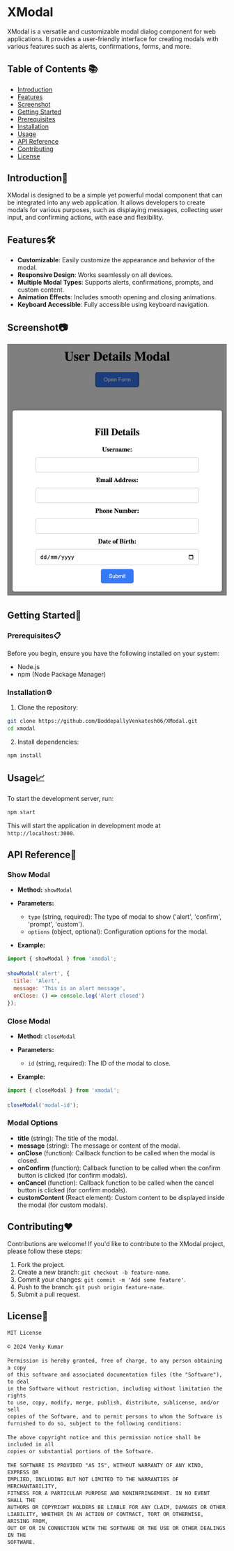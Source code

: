 # XModal

XModal is a versatile and customizable modal dialog component for web applications. It provides a user-friendly interface for creating modals with various features such as alerts, confirmations, forms, and more.

## Table of Contents 📚

- [Introduction](#introduction)
- [Features](#features)
- [Screenshot](#screenshot)
- [Getting Started](#getting-started)
- [Prerequisites](#prerequisites)
- [Installation](#installation)
- [Usage](#usage)
- [API Reference](#api-reference)
- [Contributing](#contributing)
- [License](#license)

## Introduction🚀

XModal is designed to be a simple yet powerful modal component that can be integrated into any web application. It allows developers to create modals for various purposes, such as displaying messages, collecting user input, and confirming actions, with ease and flexibility.

## Features🛠️

- **Customizable**: Easily customize the appearance and behavior of the modal.
- **Responsive Design**: Works seamlessly on all devices.
- **Multiple Modal Types**: Supports alerts, confirmations, prompts, and custom content.
- **Animation Effects**: Includes smooth opening and closing animations.
- **Keyboard Accessible**: Fully accessible using keyboard navigation.

## Screenshot📷

![XModal Component](https://github.com/BoddepallyVenkatesh06/XModal/blob/main/Screenshot_XModal.png)

## Getting Started🎯

### Prerequisites📋

Before you begin, ensure you have the following installed on your system:
- Node.js
- npm (Node Package Manager)

### Installation⚙️

1. Clone the repository:

```bash
git clone https://github.com/BoddepallyVenkatesh06/XModal.git
cd xmodal
```

2. Install dependencies:

```bash
npm install
```

## Usage📈

To start the development server, run:

```bash
npm start
```

This will start the application in development mode at `http://localhost:3000`.

## API Reference🔌

### Show Modal

- **Method:** `showModal`
- **Parameters:**
  - `type` (string, required): The type of modal to show ('alert', 'confirm', 'prompt', 'custom').
  - `options` (object, optional): Configuration options for the modal.

- **Example:**

```javascript
import { showModal } from 'xmodal';

showModal('alert', {
  title: 'Alert',
  message: 'This is an alert message',
  onClose: () => console.log('Alert closed')
});
```

### Close Modal

- **Method:** `closeModal`
- **Parameters:**
  - `id` (string, required): The ID of the modal to close.

- **Example:**

```javascript
import { closeModal } from 'xmodal';

closeModal('modal-id');
```

### Modal Options

- **title** (string): The title of the modal.
- **message** (string): The message or content of the modal.
- **onClose** (function): Callback function to be called when the modal is closed.
- **onConfirm** (function): Callback function to be called when the confirm button is clicked (for confirm modals).
- **onCancel** (function): Callback function to be called when the cancel button is clicked (for confirm modals).
- **customContent** (React element): Custom content to be displayed inside the modal (for custom modals).

## Contributing❤️

Contributions are welcome! If you'd like to contribute to the XModal project, please follow these steps:

1. Fork the project.
2. Create a new branch: `git checkout -b feature-name`.
3. Commit your changes: `git commit -m 'Add some feature'`.
4. Push to the branch: `git push origin feature-name`.
5. Submit a pull request.

## License📝

```
MIT License

© 2024 Venky Kumar

Permission is hereby granted, free of charge, to any person obtaining a copy
of this software and associated documentation files (the "Software"), to deal
in the Software without restriction, including without limitation the rights
to use, copy, modify, merge, publish, distribute, sublicense, and/or sell
copies of the Software, and to permit persons to whom the Software is
furnished to do so, subject to the following conditions:

The above copyright notice and this permission notice shall be included in all
copies or substantial portions of the Software.

THE SOFTWARE IS PROVIDED "AS IS", WITHOUT WARRANTY OF ANY KIND, EXPRESS OR
IMPLIED, INCLUDING BUT NOT LIMITED TO THE WARRANTIES OF MERCHANTABILITY,
FITNESS FOR A PARTICULAR PURPOSE AND NONINFRINGEMENT. IN NO EVENT SHALL THE
AUTHORS OR COPYRIGHT HOLDERS BE LIABLE FOR ANY CLAIM, DAMAGES OR OTHER
LIABILITY, WHETHER IN AN ACTION OF CONTRACT, TORT OR OTHERWISE, ARISING FROM,
OUT OF OR IN CONNECTION WITH THE SOFTWARE OR THE USE OR OTHER DEALINGS IN THE
SOFTWARE.
```
